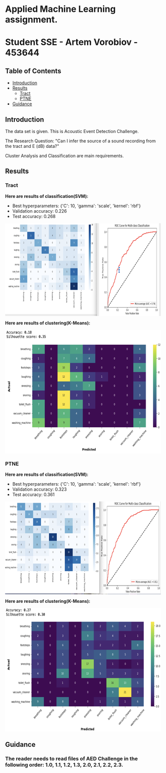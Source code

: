 # Applied Machine Learning assignment.
# Student SSE - Artem Vorobiov - 453644

## Table of Contents
* [Introduction](#introduction)
* [Results](#result)
  * [Tract](#feature-1)
  * [PTNE](#feature-1)
* [Guidance](#guidance)


## Introduction
The data set is given. This is Acoustic Event Detection Challenge. 

The Research Question: "Can I infer the source of a sound recording from the tract and E (dB) data?"

Cluster Analysis and Classification are main requirements.

## Results

### Tract
**Here are results of classification(SVM):**

- Best hyperparameters: {'C': 10, 'gamma': 'scale', 'kernel': 'rbf'}
- Validation accuracy: 0.226
- Test accuracy: 0.268

<img src="Tract.png" alt="Alt text" width="900" height="300" align="center">

**Here are results of clustering(K-Means):**

<img src="k_means_tract.png" alt="Alt text" width="800" height="400" align="center">

### PTNE

**Here are results of classification(SVM):**

- Best hyperparameters: {'C': 10, 'gamma': 'scale', 'kernel': 'rbf'}
- Validation accuracy: 0.323
- Test accuracy: 0.361
<img src="ptne.png" alt="Alt text" width="900" height="300" align="center">

**Here are results of clustering(K-Means):**

<img src="k_means_ptne.png" alt="Alt text" width="800" height="400" align="center">


## Guidance


### The reader needs to read files of AED Challenge in the following order: 1.0, 1.1, 1.2, 1.3, 2.0, 2.1, 2.2, 2.3.
